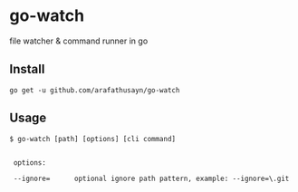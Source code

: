 # go-watch

file watcher &amp; command runner in go

## Install

`go get -u github.com/arafathusayn/go-watch`

## Usage

```
$ go-watch [path] [options] [cli command]


 options:

 --ignore=      optional ignore path pattern, example: --ignore=\.git

```